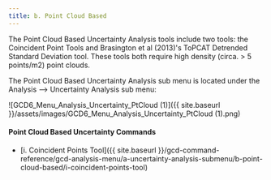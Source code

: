 ```yaml
---
title: b. Point Cloud Based
---
```


The Point Cloud Based Uncertainty Analysis tools include two tools: the Coincident Point Tools and Brasington et al (2013)'s ToPCAT Detrended Standard Deviation tool. These tools both require high density (circa. > 5 points/m2) point clouds.

The Point Cloud Based Uncertainty Analysis sub menu is located under the Analysis --> Uncertainty Analysis sub menu:

![GCD6_Menu_Analysis_Uncertainty_PtCloud (1)]({{ site.baseurl }}/assets/images/GCD6_Menu_Analysis_Uncertainty_PtCloud (1).png)

#### Point Cloud Based Uncertainty Commands

- [i. Coincident Points Tool]({{ site.baseurl }}/gcd-command-reference/gcd-analysis-menu/a-uncertainty-analysis-submenu/b-point-cloud-based/i-coincident-points-tool)

